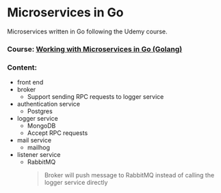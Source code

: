 # Microservices in Go

Microservices written in Go following the Udemy course.

### Course: [Working with Microservices in Go (Golang)](https://www.udemy.com/course/working-with-microservices-in-go/)

### Content:

-   front end
-   broker
    -   Support sending RPC requests to logger service
-   authentication service
    -   Postgres
-   logger service
    -   MongoDB
    -   Accept RPC requests
-   mail service
    -   mailhog
-   listener service
    -   RabbitMQ
        > Broker will push message to RabbitMQ instead of calling the logger service directly
